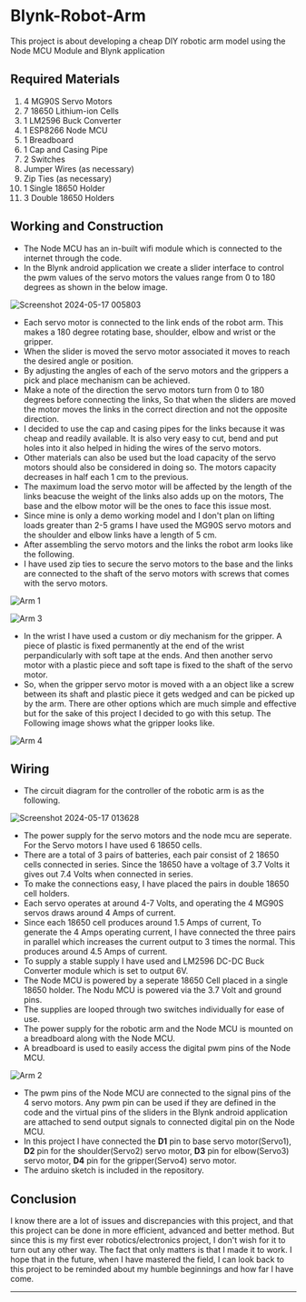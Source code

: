 # Blynk-Robot-Arm

This project is about developing a cheap DIY robotic arm model using the Node MCU Module and Blynk application

## Required Materials

1. 4 MG90S Servo Motors
2. 7 18650 Lithium-ion Cells
3. 1 LM2596 Buck Converter
4. 1 ESP8266 Node MCU
5. 1 Breadboard
6. 1 Cap and Casing Pipe
7. 2 Switches
8. Jumper Wires (as necessary)
9. Zip Ties (as necessary)
10. 1 Single 18650 Holder
11. 3 Double 18650 Holders

## Working and Construction

* The Node MCU has an in-built wifi module which is connected to the internet through the code.
* In the Blynk android application we create a slider interface to control the pwm values of the servo motors the values range from 0 to 180 degrees as shown in the below image.

![Screenshot 2024-05-17 005803](https://github.com/fayisrazalvs/Blynk-Robot-Arm/assets/108331765/a3eebe26-fc90-41d0-abd1-3a272805d31e)

* Each servo motor is connected to the link ends of the robot arm. This makes a 180 degree rotating base, shoulder, elbow and wrist or the gripper.
* When the slider is moved the servo motor associated it moves to reach the desired angle or position.
* By adjusting the angles of each of the servo motors and the grippers a pick and place mechanism can be achieved.
* Make a note of the direction the servo motors turn from 0 to 180 degrees before connecting the links, So that when the sliders are moved the motor moves the links in the correct direction and not the opposite direction.
* I decided to use the cap and casing pipes for the links because it was cheap and readily available. It is also very easy to cut, bend and put holes into it also helped in hiding the wires of the servo motors.
* Other materials can also be used but the load capacity of the servo motors should also be considered in doing so. The motors capacity decreases in half each 1 cm to the previous.
* The maximum load the servo motor will be affected by the length of the links beacuse the weight of the links also adds up on the motors, The base and the elbow motor will be the ones to face this issue most.
* Since mine is only a demo working model and I don't plan on lifting loads greater than 2-5 grams I have used the MG90S servo motors and the shoulder and elbow links have a length of 5 cm.
* After assembling the servo motors and the links the robot arm looks like the following.
* I have used zip ties to secure the servo motors to the base and the links are connected to the shaft of the servo motors with screws that comes with the servo motors.

![Arm 1](https://github.com/fayisrazalvs/Blynk-Robot-Arm/assets/108331765/835fef01-5d56-48bc-8163-78e3ad061fca)

![Arm 3](https://github.com/fayisrazalvs/Blynk-Robot-Arm/assets/108331765/1556558b-3785-4b31-9c52-42b9b04b2118)

* In the wrist I have used a custom or diy mechanism for the gripper. A piece of plastic is fixed permanently at the end of the wrist perpandicularly with soft tape at the ends. And then another servo motor with a plastic piece and soft tape is fixed to the shaft of the servo motor.
* So, when the gripper servo motor is moved with a an object like a screw between its shaft and plastic piece it gets wedged and can be picked up by the arm. There are other options which are much simple and effective but for the sake of this project I decided to go with this setup. The Following image shows what the gripper looks like.

![Arm 4](https://github.com/fayisrazalvs/Blynk-Robot-Arm/assets/108331765/2760f069-24ec-4fa5-8d05-a057ddd73274)

## Wiring

* The circuit diagram for the controller of the robotic arm is as the following.

![Screenshot 2024-05-17 013628](https://github.com/fayisrazalvs/Blynk-Robot-Arm/assets/108331765/0ee6a616-5c2b-43c1-9c57-5be584d06ae2)

* The power supply for the servo motors and the node mcu are seperate. For the Servo motors I have used 6 18650 cells.
* There are a total of 3 pairs of batteries, each pair consist of 2 18650 cells connected in series. Since the 18650 have a voltage of 3.7 Volts it gives out 7.4 Volts when connected in series.
* To make the connections easy, I have placed the pairs in double 18650 cell holders.
* Each servo operates at around 4-7 Volts, and operating the 4 MG90S servos draws around 4 Amps of current.
* Since each 18650 cell produces around 1.5 Amps of current, To generate the 4 Amps operating current, I have connected the three pairs in parallel which increases the current output to 3 times the normal. This produces around 4.5 Amps of current.
* To supply a stable supply I have used and LM2596 DC-DC Buck Converter module which is set to output 6V.
* The Node MCU is powered by a seperate 18650 Cell placed in a single 18650 holder. The Nodu MCU is powered via the 3.7 Volt and ground pins.
* The supplies are looped through two switches individually for ease of use.
* The power supply for the robotic arm and the Node MCU is mounted on a breadboard along with the Node MCU.
* A breadboard is used to easily access the digital pwm pins of the Node MCU.

![Arm 2](https://github.com/fayisrazalvs/Blynk-Robot-Arm/assets/108331765/fec998ac-360e-4a74-9b4b-372a8ab0ffb6)

* The pwm pins of the Node MCU are connected to the signal pins of the 4 servo motors. Any pwm pin can be used if they are defined in the code and the virtual pins of the sliders in the Blynk android application are attached to send output signals to connected digital pin on the Node MCU.
* In this project I have connected the **D1** pin to base servo motor(Servo1), **D2** pin for the shoulder(Servo2) servo motor, **D3** pin for elbow(Servo3) servo motor, **D4** pin for the gripper(Servo4) servo motor.
* The arduino sketch is included in the repository.

## Conclusion

I know there are a lot of issues and discrepancies with this project, and that this project can be done in more efficient, advanced and better method. But since this is my first ever robotics/electronics project, I don't wish for it to turn out any other way. The fact that only matters is that I made it to work. I hope that in the future, when I have mastered the field, I can look back to this project to be reminded about my humble beginnings and how far I have come.

---






